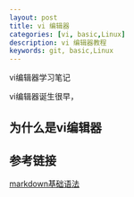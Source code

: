 ```yaml
---
layout: post
title: vi 编辑器
categories: [vi, basic,Linux]
description: vi 编辑器教程
keywords: git, basic,Linux
---
```

vi编辑器学习笔记

vi编辑器诞生很早，
## 为什么是vi编辑器





## 参考链接
[markdown基础语法](https://markdown.com.cn/basic-syntax/)  

